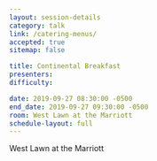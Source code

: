 ```yaml
---
layout: session-details
category: talk
link: /catering-menus/
accepted: true
sitemap: false

title: Continental Breakfast
presenters:
difficulty:

date: 2019-09-27 08:30:00 -0500
end_date: 2019-09-27 09:30:00 -0500
room: West Lawn at the Marriott
schedule-layout: full
---
```

West Lawn at the Marriott
